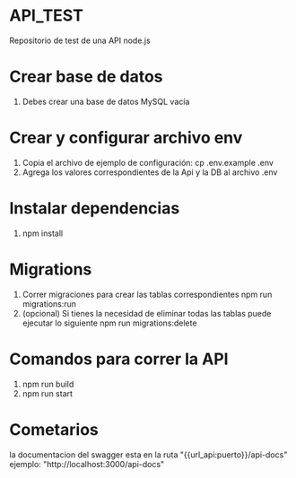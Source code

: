 # API_TEST
Repositorio de test de una API node.js

# Crear base de datos
1. Debes crear una base de datos MySQL vacía

# Crear y configurar archivo env
1. Copia el archivo de ejemplo de configuración:
   cp .env.example .env
2. Agrega los valores correspondientes de la Api y la DB al archivo .env

# Instalar dependencias
1. npm install

# Migrations
1. Correr migraciones para crear las tablas correspondientes
   npm run migrations:run
2. (opcional) Si tienes la necesidad de eliminar todas las tablas puede ejecutar lo siguiente
   npm run migrations:delete


# Comandos para correr la API
1. npm run build
2. npm run start

# Cometarios
la documentacion del swagger esta en la ruta "{{url_api:puerto}}/api-docs" ejemplo: "http://localhost:3000/api-docs"